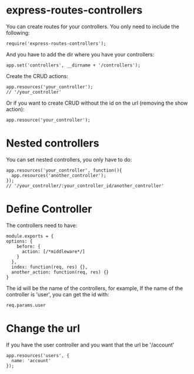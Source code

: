 express-routes-controllers
==========================

You can create routes for your controllers. You only need to include the following:

```
require('express-routes-controllers');
```

And you have to add the dir where you have your controllers:

```
app.set('controllers', __dirname + '/controllers');
```

Create the CRUD actions:

```
app.resources('your_controller');
// '/your_controller'
```

Or if you want to create CRUD without the id on the url (removing the show action):

```
app.resource('your_controller');
```

Nested controllers
==================

You can set nested controllers, you only have to do:

```
app.resources('your_controller', function(){
  app.resources('another_controller');
});
// '/your_controller/:your_controller_id/another_controller'
```

Define Controller
================

The controllers need to have:

```
module.exports = {
options: {
    before: {
      action: [/*middleware*/]
    }
  },
  index: function(req, res) {},
  another_action: function(req, res) {}
}
```

The id will be the name of the controllers, for example, If the name of the controller is 'user', you can get the id with:

```
req.params.user
```

Change the url
==============

If you have the user controller and you want that the url be '/account'

```
app.resources('users', {
  name: 'account'
});
```
